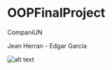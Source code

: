 # OOPFinalProject

CompaniUN

Jean Herran - Edgar Garcia

![alt text](https://i.imgur.com/BH6ekWI.png)
